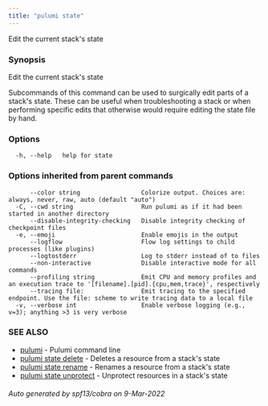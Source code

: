 ```yaml
---
title: "pulumi state"
---
```




Edit the current stack's state

### Synopsis

Edit the current stack's state

Subcommands of this command can be used to surgically edit parts of a stack's state. These can be useful when
troubleshooting a stack or when performing specific edits that otherwise would require editing the state file by hand.

### Options

```
  -h, --help   help for state
```

### Options inherited from parent commands

```
      --color string                 Colorize output. Choices are: always, never, raw, auto (default "auto")
  -C, --cwd string                   Run pulumi as if it had been started in another directory
      --disable-integrity-checking   Disable integrity checking of checkpoint files
  -e, --emoji                        Enable emojis in the output
      --logflow                      Flow log settings to child processes (like plugins)
      --logtostderr                  Log to stderr instead of to files
      --non-interactive              Disable interactive mode for all commands
      --profiling string             Emit CPU and memory profiles and an execution trace to '[filename].[pid].{cpu,mem,trace}', respectively
      --tracing file:                Emit tracing to the specified endpoint. Use the file: scheme to write tracing data to a local file
  -v, --verbose int                  Enable verbose logging (e.g., v=3); anything >3 is very verbose
```

### SEE ALSO

* [pulumi](/docs/reference/cli/pulumi/)	 - Pulumi command line
* [pulumi state delete](/docs/reference/cli/pulumi_state_delete/)	 - Deletes a resource from a stack's state
* [pulumi state rename](/docs/reference/cli/pulumi_state_rename/)	 - Renames a resource from a stack's state
* [pulumi state unprotect](/docs/reference/cli/pulumi_state_unprotect/)	 - Unprotect resources in a stack's state

###### Auto generated by spf13/cobra on 9-Mar-2022
